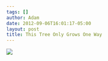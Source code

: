 ```yaml
---
tags: []
author: Adam
date: 2012-09-06T16:01:17-05:00
layout: post
title: This Tree Only Grows One Way
---
```


![](/media/m9y7u60BWp1qga9s2o1_1280.jpg)
